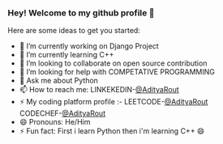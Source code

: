 ### Hey! Welcome to my github profile 👋


Here are some ideas to get you started:

- 🔭 I’m currently working on Django Project
- 🌱 I’m currently learning C++
- 👯 I’m looking to collaborate on open source contribution
- 🤔 I’m looking for help with COMPETATIVE PROGRAMMING
- 💬 Ask me about Python
- 📫 How to reach me: LINKEKEDIN-[@AdityaRout](https://www.linkedin.com/in/aditya-rout-430727173/)
- ⚡ My coding platform profile :- LEETCODE-[@AdityaRout](https://leetcode.com/aditrout29/)   
                                    CODECHEF-[@AdityaRout](https://www.codechef.com/users/jerry_ad29)
- 😄 Pronouns: He/Him
- ⚡ Fun fact: First i learn Python then i'm learning C++ 😄

